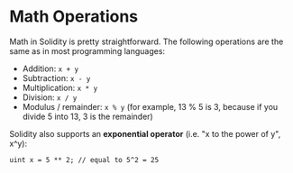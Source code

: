# Math Operations

Math in Solidity is pretty straightforward. The following operations are the same as in most programming languages:

- Addition: `x + y`
- Subtraction: `x - y`
- Multiplication: `x * y`
- Division: `x / y`
- Modulus / remainder: `x % y` (for example, 13 % 5 is 3, because if you divide 5 into 13, 3 is the remainder)

Solidity also supports an **exponential operator** (i.e. "x to the power of y", x^y):

`uint x = 5 ** 2; // equal to 5^2 = 25`
